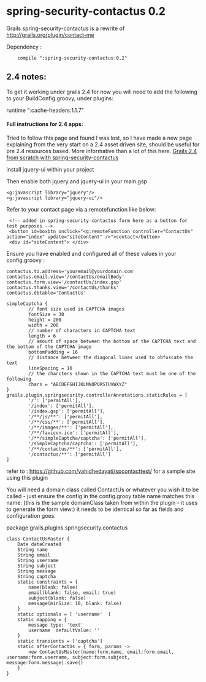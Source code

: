 spring-security-contactus 0.2
=========

Grails  spring-security-contactus is a rewrite of http://grails.org/plugin/contact-me 


Dependency :

        compile ":spring-security-contactus:0.2"





## 2.4 notes:
To get it working under grails 2.4 for now you will need to add the following to your BuildConfig.groovy, under plugins:

   runtime ":cache-headers:1.1.7"

#### Full instructions for 2.4 apps:

Tried to follow this page and found I was lost, so I have made a new page explaining from the very start on a 2.4 asset driven site, should be useful for pre 2.4 resources based. More informative than a lot of this here. [Grails 2.4 from scratch with spring-security-contactus](https://github.com/vahidhedayati/spring-security-contactus/blob/master/grails24instructions.md)




install jquery-ui within your project 

Then enable both jquery and jquery-ui in your main.gsp

	
	<g:javascript library="jquery"/>
	<g:javascript library="jquery-ui"/>
	

Refer to your contact page via a remotefunction like below:
		
		
	 <!-- added in spring-security-contactus form here as a button for test purposes -->
	 <button id=boxbtn onclick="<g:remoteFunction controller="ContactUs" action="index" update="siteContent" />">contact</button>
	 <div id="siteContent"> </div>
		                






Ensure you have enabled and configured all of these values in your config.groovy :

	
	contactus.to.address='youremail@yourdomain.com'
	contactus.email.view='/contactUs/emailBody'
	contactus.form.view='/contactUs/index.gsp'
	contactus.thanks.view='/contactUs/thanks'
	contactus.dbtable='ContactUs'
	
	simpleCaptcha {
			// font size used in CAPTCHA images
			fontSize = 30
			height = 200
			width = 200
			// number of characters in CAPTCHA text
			length = 6
			// amount of space between the bottom of the CAPTCHA text and the bottom of the CAPTCHA image
			bottomPadding = 16
			// distance between the diagonal lines used to obfuscate the text
			lineSpacing = 10
			// the charcters shown in the CAPTCHA text must be one of the following
			chars = "ABCDEFGHIJKLMNOPQRSTUVWXYZ"
	}
	grails.plugin.springsecurity.controllerAnnotations.staticRules = [
			'/': ['permitAll'],
			'/index': ['permitAll'],
			'/index.gsp': ['permitAll'],
			'/**/js/**': ['permitAll'],
			'/**/css/**': ['permitAll'],
			'/**/images/**': ['permitAll'],
			'/**/favicon.ico': ['permitAll'],
			'/**/simpleCaptcha/captcha': ['permitAll'],
			'/simpleCaptcha/captcha': ['permitAll'],
			'/**/contactus/**': ['permitAll'],
			'/contactus/**': ['permitAll']
	]
	




refer to :
https://github.com/vahidhedayati/spcontacttest/ for a sample site using this plugin



You will need a domain class called ContactUs or whatever you wish it to be called - just ensure the config in the config.grooy table name matches this name: (this is the sample domainClass taken from within the plugin - it uses to generate the form view:) it needs to be identical so far as fields and configuration goes.


package grails.plugins.springsecurity.contactus
	
	class ContactUsMaster {
		Date dateCreated
		String name
		String email
		String username
		String subject
		String message
		String captcha
		static constraints = {
			name(blank: false)
			email(blank: false, email: true)
			subject(blank: false)
			message(minSize: 10, blank: false)
		}
		static optionals = [ 'username'  ]
		static mapping = {
			message type: 'text'
			username  defaultValue: ''
		}
		static transients = ['captcha']
		static afterContactUs = { form, params ->
			new ContactUsMaster(name:form.name, email:form.email, username:form.username, subject:form.subject, message:form.message).save()
		}
	}
	
	
